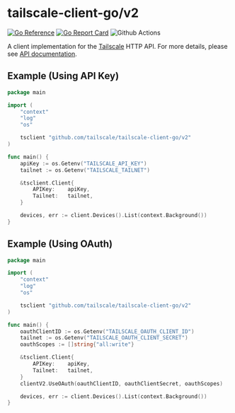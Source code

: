 # tailscale-client-go/v2

[![Go Reference](https://pkg.go.dev/badge/github.com/tailscale/tailscale-client-go/v2.svg)](https://pkg.go.dev/github.com/tailscale/tailscale-client-go/v2)
[![Go Report Card](https://goreportcard.com/badge/github.com/tailscale/tailscale-client-go/v2)](https://goreportcard.com/report/github.com/tailscale/tailscale-client-go/v2)
![Github Actions](https://github.com/tailscale/tailscale-client-go/actions/workflows/ci.yml/badge.svg?branch=main)

A client implementation for the [Tailscale](https://tailscale.com) HTTP API.
For more details, please see [API documentation](https://tailscale.com/api).

## Example (Using API Key)

```go
package main

import (
	"context"
	"log"
	"os"

	tsclient "github.com/tailscale/tailscale-client-go/v2"
)

func main() {
	apiKey := os.Getenv("TAILSCALE_API_KEY")
	tailnet := os.Getenv("TAILSCALE_TAILNET")

	&tsclient.Client{
		APIKey:    apiKey,
		Tailnet:   tailnet,
	}

	devices, err := client.Devices().List(context.Background())
}
```

## Example (Using OAuth)

```go
package main

import (
	"context"
	"log"
	"os"

	tsclient "github.com/tailscale/tailscale-client-go/v2"
)

func main() {
	oauthClientID := os.Getenv("TAILSCALE_OAUTH_CLIENT_ID")
	tailnet := os.Getenv("TAILSCALE_OAUTH_CLIENT_SECRET")
	oauthScopes := []string{"all:write"}

	&tsclient.Client{
		APIKey:    apiKey,
		Tailnet:   tailnet,
	}
	clientV2.UseOAuth(oauthClientID, oauthClientSecret, oauthScopes)

	devices, err := client.Devices().List(context.Background())
}
```
